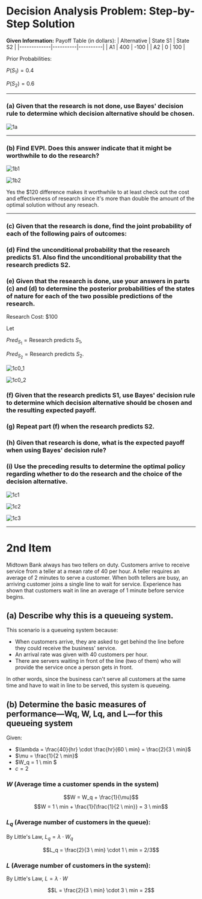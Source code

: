 # Decision Analysis Problem: Step-by-Step Solution

**Given Information:**
Payoff Table (in dollars):
| Alternative | State S1 | State S2 |
|-------------|----------|----------|
| A1          | 400      | -100     |
| A2          | 0        | 100      |

Prior Probabilities:

$P(S_1) = 0.4$

$P(S_2) = 0.6$

---

### (a) Given that the research is not done, use Bayes' decision rule to determine which decision alternative should be chosen.
![1a](1a.png)

---

### (b) Find EVPI. Does this answer indicate that it might be worthwhile to do the research?
![1b1](1b1.png)

![1b2](1b2.png)

Yes the $120 difference makes it worthwhile to at least check out the cost and effectiveness of research since it's more than double the amount of the optimal solution without any reseach.

---
### (c) Given that the research is done, find the joint probability of each of the following pairs of outcomes:
### (d) Find the unconditional probability that the research predicts S1. Also find the unconditional probability that the research predicts S2.
### (e) Given that the research is done, use your answers in parts (c) and (d) to determine the posterior probabilities of the states of nature for each of the two possible predictions of the research.

$\text{Research Cost:} \ \$100$

Let 

$Pred_{S_1} = \text{Research predicts} \ S_1$, 

$Pred_{S_2} = \text{Research predicts} \ S_2$.

![1c0_1](1c0_1.jfif)

![1c0_2](1c0_2.jfif)

### (f) Given that the research predicts S1, use Bayes' decision rule to determine which decision alternative should be chosen and the resulting expected payoff.
### (g) Repeat part (f) when the research predicts S2.
### (h) Given that research is done, what is the expected payoff when using Bayes' decision rule?
### (i) Use the preceding results to determine the optimal policy regarding whether to do the research and the choice of the decision alternative.

![1c1](1c1.png)

![1c2](1c2.png)

![1c3](1c3.png)


---
# 2nd Item
Midtown Bank always has two tellers on duty. Customers arrive to receive service from a teller at a mean rate of 40 per hour. A teller requires an average of 2 minutes to serve a customer. When both tellers are busy, an arriving customer joins a single line to wait for service. Experience has shown that customers wait in line an average of 1 minute before service begins.
## (a) Describe why this is a queueing system.
This scenario is a queueing system because:
* When customers arrive, they are asked to get behind the line before they could receive the business' service. 
* An arrival rate was given with 40 customers per hour.
* There are servers waiting in front of the line (two of them) who will provide the service once a person gets in front.

In other words, since the business can't serve all customers at the same time and have to wait in line to be served, this system is queueing.

## (b) Determine the basic measures of performance—Wq, W, Lq, and L—for this queueing system

Given:

* $\lambda = \frac{40}{hr} \cdot \frac{hr}{60 \ min} = \frac{2}{3 \ min}$
* $\mu = \frac{1}{2 \ min}$
* $W_q = 1 \ min $
* $c = 2$

### $W$  (Average time a customer spends in the system)

$$W = W_q + \frac{1}{\mu}$$
$$W = 1 \ min + \frac{1}{\frac{1}{2 \ min}} = 3 \ min$$


### $L_q$  (Average number of customers in the queue):
By Little's Law, $L_q = \lambda \cdot W_q$

$$L_q = \frac{2}{3 \ min} \cdot 1 \ min = 2/3$$

### $L$ (Average number of customers in the system):
By Little's Law, $L = \lambda \cdot W$

$$L = \frac{2}{3 \ min} \cdot 3 \ min = 2$$

